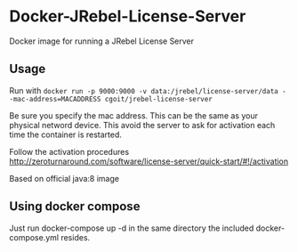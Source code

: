 # Docker-JRebel-License-Server
Docker image for running a JRebel License Server

## Usage
Run with ```docker run -p 9000:9000 -v data:/jrebel/license-server/data --mac-address=MACADDRESS cgoit/jrebel-license-server```

Be sure you specify the mac address. This can be the same as your physical netword device. This avoid the server to ask for activation each time the container is restarted.

Follow the activation procedures http://zeroturnaround.com/software/license-server/quick-start/#!/activation

Based on official java:8 image

## Using docker compose

Just run docker-compose up -d in the same directory the included docker-compose.yml resides.
